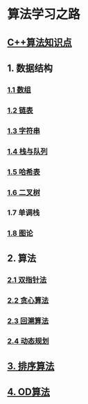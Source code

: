 # 算法学习之路

## [C++算法知识点](https://github.com/niu0217/Documents/blob/main/Algorithm/AlgorithmPoints/Readme.md)

## 1. 数据结构

### [1.1 数组](https://github.com/niu0217/Documents/blob/main/Algorithm/Array/Readme.md)

### [1.2 链表](https://github.com/niu0217/Documents/blob/main/Algorithm/LinkedList/Readme.md)

### [1.3 字符串](https://github.com/niu0217/Documents/blob/main/Algorithm/String/Readme.md)

### [1.4 栈与队列](https://github.com/niu0217/Documents/blob/main/Algorithm/StackAndQueue/Readme.md)

### [1.5 哈希表](https://github.com/niu0217/Documents/blob/main/Algorithm/HashTable/Readme.md)

### [1.6 二叉树](https://github.com/niu0217/Documents/blob/main/Algorithm/BinaryTree/Readme.md)

### 1.7 单调栈

### [1.8 图论](https://github.com/niu0217/Documents/blob/main/Algorithm/Graph/Readme.md)

## 2. 算法

### [2.1 双指针法](https://github.com/niu0217/Documents/blob/main/Algorithm/DoublePointer/Readme.md)

### [2.2 贪心算法](https://github.com/niu0217/Documents/blob/main/Algorithm/Greedy/Readme.md)

### [2.3 回溯算法](https://github.com/niu0217/Documents/blob/main/Algorithm/BackTracking/Readme.md)

### [2.4 动态规划](https://github.com/niu0217/Documents/blob/main/Algorithm/DynamicProgramming/Readme.md)

## [3. 排序算法](https://github.com/niu0217/Documents/blob/main/Algorithm/Sort/Readme.md)

## [4. OD算法](https://github.com/niu0217/Documents/blob/main/Algorithm/OD/Readme.md)

